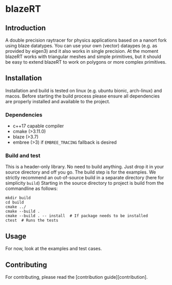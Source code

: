 # blazeRT
## Introduction
A double precision raytracer for physics applications based on a nanort fork using blaze datatypes.
You can use your own (vector) dataypes (e.g. as provided by eigen3) and it also works in single precision.
At the moment blazeRT works with triangular meshes and simple primitives, but it should be easy to extend blazeRT to  work on polygons or more complex primitives.

## Installation
Installation and build is tested on linux (e.g. ubuntu bionic, arch-linux) and macos.
Before starting the build process please ensure all dependencies are properly installed and available to the project.

### Dependencies
 * c++17 capable compiler
 * cmake (>3.11.0)
 * blaze (>3.7)
 * embree (>3) if ```EMBREE_TRACING``` fallback is desired

### Build and test
This is a header-only library. No need to build anything. Just drop it in your source directory and off you go.
The build step is for the examples.
We strictly recommend an out-of-source build in a separate directory (here for simplicity ```build```) 
Starting in the source directory to project is build from the commandline as follows:
```shell script
mkdir build
cd build 
cmake ../
cmake --build .
cmake --build . -- install  # If package needs to be installed 
ctest  # Runs the tests
```
## Usage
For now, look at the examples and test cases.

## Contributing
For contributing, please read the [contribution guide][contribution].
                                                     
[commit]: CONTRIBUTING.md
